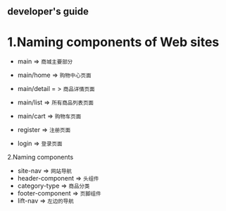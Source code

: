 developer's guide
------

1.Naming components of Web sites
======

- main => `商城主要部分`
- main/home => `购物中心页面`
- main/detail = > `商品详情页面`
- main/list => `所有商品列表页面`
- main/cart => `购物车页面`

- register => `注册页面`
- login => `登录页面`

2.Naming components
- site-nav => `网站导航`
- header-component => `头组件`
- category-type => `商品分类`
- footer-component => `页脚组件`
- lift-nav => `左边的导航`
